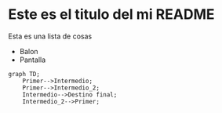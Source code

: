 # Este es el titulo del mi **README**

Esta es una lista de cosas

- Balon
- Pantalla

```mermaid
graph TD;
    Primer-->Intermedio;
    Primer-->Intermedio_2;
    Intermedio-->Destino final;
    Intermedio_2-->Primer;
```
